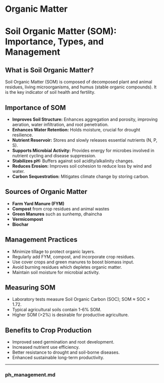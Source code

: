 # Organic Matter

# Soil Organic Matter (SOM): Importance, Types, and Management

## What is Soil Organic Matter?
Soil Organic Matter (SOM) is composed of decomposed plant and animal residues, living microorganisms, and humus (stable organic compounds). It is the key indicator of soil health and fertility.

## Importance of SOM
- **Improves Soil Structure:** Enhances aggregation and porosity, improving aeration, water infiltration, and root penetration.
- **Enhances Water Retention:** Holds moisture, crucial for drought resilience.
- **Nutrient Reservoir:** Stores and slowly releases essential nutrients (N, P, S).
- **Supports Microbial Activity:** Provides energy for microbes involved in nutrient cycling and disease suppression.
- **Stabilizes pH:** Buffers against soil acidity/alkalinity changes.
- **Reduces Erosion:** Improves soil cohesion to reduce loss by wind and water.
- **Carbon Sequestration:** Mitigates climate change by storing carbon.

## Sources of Organic Matter
- **Farm Yard Manure (FYM)**
- **Compost** from crop residues and animal wastes
- **Green Manures** such as sunhemp, dhaincha
- **Vermicompost**
- **Biochar**

## Management Practices
- Minimize tillage to protect organic layers.
- Regularly add FYM, compost, and incorporate crop residues.
- Use cover crops and green manures to boost biomass input.
- Avoid burning residues which depletes organic matter.
- Maintain soil moisture for microbial activity.

## Measuring SOM
- Laboratory tests measure Soil Organic Carbon (SOC); SOM ≈ SOC × 1.72.
- Typical agricultural soils contain 1-6% SOM.
- Higher SOM (>2%) is desirable for productive agriculture.

## Benefits to Crop Production
- Improved seed germination and root development.
- Increased nutrient use efficiency.
- Better resistance to drought and soil-borne diseases.
- Enhanced sustainable long-term productivity.

---

### ph_management.md


